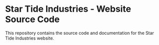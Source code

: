# Star Tide Industries - Website Source Code
This repository contains the source code and documentation for the Star Tide Industries website.
